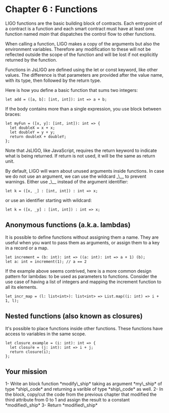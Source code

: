 # Chapter 6 : Functions

<dialog character="mechanics">Captain, why are you trying to change the part yourself? Just write a function on the terminal and send it to a droid.</dialog>

LIGO functions are the basic building block of contracts. Each entrypoint of a contract is a function and each smart contract must have at least one function named _main_ that dispatches the control flow to other functions.

When calling a function, LIGO makes a copy of the arguments but also the environment variables. Therefore any modification to these will not be reflected outside the scope of the function and will be lost if not explicitly returned by the function.

Functions in JsLIGO are defined using the let or const keyword, like other values. The difference is that parameters are provided after the value name, with its type, then followed by the return type.

Here is how you define a basic function that sums two integers:

```
let add = ([a, b]: [int, int]): int => a + b;
```

If the body contains more than a single expression, you use block between braces:

```
let myFun = ([x, y]: [int, int]): int => {
  let doubleX = x + x;
  let doubleY = y + y;
  return doubleX + doubleY;
};
```

Note that JsLIGO, like JavaScript, requires the return keyword to indicate what is being returned. If return is not used, it will be the same as return unit.

<!-- prettier-ignore -->By default, LIGO will warn about unused arguments inside functions. In case we do not use an argument, we can use the wildcard _\__ to prevent warnings. Either use _\__ instead of the argument identifier:

```
let k = ([x, _] : [int, int]) : int => x;
```

or use an identifier starting with wildcard:

```
let k = ([x, _y] : [int, int]) : int => x;
```

## Anonymous functions (a.k.a. lambdas)

It is possible to define functions without assigning them a name. They are useful when you want to pass them as arguments, or assign them to a key in a record or a map.

```
let increment = (b: int): int => ((a: int): int => a + 1) (b);
let a: int = increment(1); // a == 2
```

If the example above seems contrived, here is a more common design pattern for lambdas: to be used as parameters to functions. Consider the use case of having a list of integers and mapping the increment function to all its elements.

```
let incr_map = (l: list<int>): list<int> => List.map((i: int) => i + 1, l);
```

## Nested functions (also known as closures)

It's possible to place functions inside other functions. These functions have access to variables in the same scope.

```
let closure_example = (i: int): int => {
  let closure = (j: int): int => i + j;
  return closure(i);
};
```

## Your mission

<!-- prettier-ignore -->1- Write an block function *modify\_ship* taking as argument *my\_ship* of type *ship\_code* and returning a varible of type *ship\_code* as well.

<!-- prettier-ignore -->2- In the block, copy/cut the code from the previous chapter that modified the third attribute from 0 to 1 and assign the result to a constant *modified\_ship*

<!-- prettier-ignore -->3- Return *modified\_ship*
